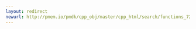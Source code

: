 ```yaml
---
layout: redirect
newurl: http://pmem.io/pmdk/cpp_obj/master/cpp_html/search/functions_72.html
---
```

